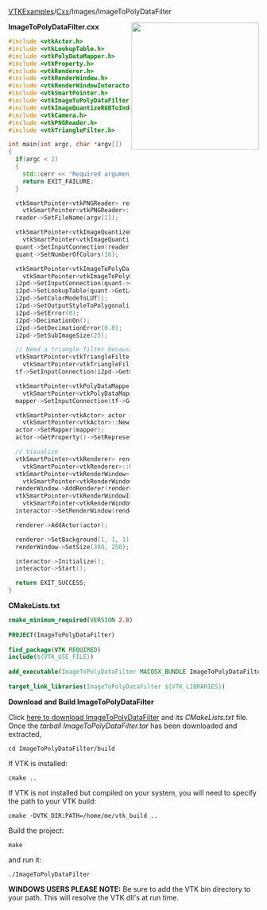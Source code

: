[VTKExamples](Home)/[Cxx](Cxx)/Images/ImageToPolyDataFilter

<img align="right" src="https://github.com/lorensen/VTKExamples/raw/master/Testing/Baseline/Images/TestImageToPolyDataFilter.png" width="256" />

**ImageToPolyDataFilter.cxx**
```c++
#include <vtkActor.h>
#include <vtkLookupTable.h>
#include <vtkPolyDataMapper.h>
#include <vtkProperty.h>
#include <vtkRenderer.h>
#include <vtkRenderWindow.h>
#include <vtkRenderWindowInteractor.h>
#include <vtkSmartPointer.h>
#include <vtkImageToPolyDataFilter.h>
#include <vtkImageQuantizeRGBToIndex.h>
#include <vtkCamera.h>
#include <vtkPNGReader.h>
#include <vtkTriangleFilter.h>

int main(int argc, char *argv[])
{
  if(argc < 2)
  {
    std::cerr << "Required arguments: filename.png" << std::endl;
    return EXIT_FAILURE;
  }

  vtkSmartPointer<vtkPNGReader> reader =
    vtkSmartPointer<vtkPNGReader>::New();
  reader->SetFileName(argv[1]);

  vtkSmartPointer<vtkImageQuantizeRGBToIndex> quant =
    vtkSmartPointer<vtkImageQuantizeRGBToIndex>::New();
  quant->SetInputConnection(reader->GetOutputPort());
  quant->SetNumberOfColors(16);

  vtkSmartPointer<vtkImageToPolyDataFilter> i2pd =
    vtkSmartPointer<vtkImageToPolyDataFilter>::New();
  i2pd->SetInputConnection(quant->GetOutputPort());
  i2pd->SetLookupTable(quant->GetLookupTable());
  i2pd->SetColorModeToLUT();
  i2pd->SetOutputStyleToPolygonalize();
  i2pd->SetError(0);
  i2pd->DecimationOn();
  i2pd->SetDecimationError(0.0);
  i2pd->SetSubImageSize(25);

  // Need a triangle filter because the polygons are complex and concave
  vtkSmartPointer<vtkTriangleFilter> tf =
    vtkSmartPointer<vtkTriangleFilter>::New();
  tf->SetInputConnection(i2pd->GetOutputPort());

  vtkSmartPointer<vtkPolyDataMapper> mapper =
    vtkSmartPointer<vtkPolyDataMapper>::New();
  mapper->SetInputConnection(tf->GetOutputPort());

  vtkSmartPointer<vtkActor> actor =
    vtkSmartPointer<vtkActor>::New();
  actor->SetMapper(mapper);
  actor->GetProperty()->SetRepresentationToWireframe();

  // Visualize
  vtkSmartPointer<vtkRenderer> renderer =
    vtkSmartPointer<vtkRenderer>::New();
  vtkSmartPointer<vtkRenderWindow> renderWindow =
    vtkSmartPointer<vtkRenderWindow>::New();
  renderWindow->AddRenderer(renderer);
  vtkSmartPointer<vtkRenderWindowInteractor> interactor =
    vtkSmartPointer<vtkRenderWindowInteractor>::New();
  interactor->SetRenderWindow(renderWindow);

  renderer->AddActor(actor);

  renderer->SetBackground(1, 1, 1);
  renderWindow->SetSize(300, 250);

  interactor->Initialize();
  interactor->Start();

  return EXIT_SUCCESS;
}
```
**CMakeLists.txt**
```cmake
cmake_minimum_required(VERSION 2.8)
 
PROJECT(ImageToPolyDataFilter)
 
find_package(VTK REQUIRED)
include(${VTK_USE_FILE})
 
add_executable(ImageToPolyDataFilter MACOSX_BUNDLE ImageToPolyDataFilter.cxx)
 
target_link_libraries(ImageToPolyDataFilter ${VTK_LIBRARIES})
```

**Download and Build ImageToPolyDataFilter**

Click [here to download ImageToPolyDataFilter](https://github.com/lorensen/VTKWikiExamplesTarballs/raw/master/ImageToPolyDataFilter.tar) and its *CMakeLists.txt* file.
Once the *tarball ImageToPolyDataFilter.tar* has been downloaded and extracted,
```
cd ImageToPolyDataFilter/build 
```
If VTK is installed:
```
cmake ..
```
If VTK is not installed but compiled on your system, you will need to specify the path to your VTK build:
```
cmake -DVTK_DIR:PATH=/home/me/vtk_build ..
```
Build the project:
```
make
```
and run it:
```
./ImageToPolyDataFilter
```
**WINDOWS USERS PLEASE NOTE:** Be sure to add the VTK bin directory to your path. This will resolve the VTK dll's at run time.


